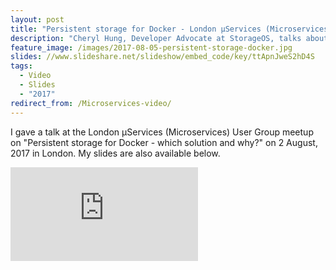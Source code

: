 ```yaml
---
layout: post
title: "Persistent storage for Docker - London μServices (Microservices) User Group"
description: "Cheryl Hung, Developer Advocate at StorageOS, talks about persistent storage for containers at the Microservices User Group."
feature_image: /images/2017-08-05-persistent-storage-docker.jpg
slides: //www.slideshare.net/slideshow/embed_code/key/ttApnJweS2hD4S
tags:
  - Video
  - Slides
  - "2017"
redirect_from: /Microservices-video/
---
```


I gave a talk at the London μServices (Microservices) User Group meetup on "Persistent storage for Docker - which solution and why?" on 2 August, 2017 in London. My slides are also available below.

<div class="video-wrapper">
    <iframe src="https://player.vimeo.com/video/228229016" frameborder="0" allowfullscreen></iframe>
</div>
